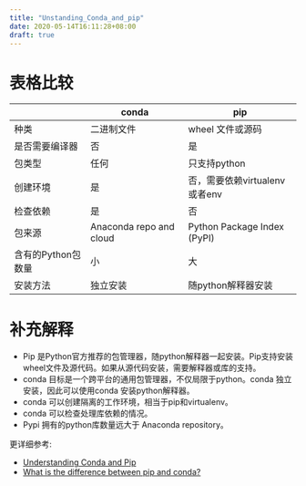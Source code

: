 ```yaml
---
title: "Unstanding_Conda_and_pip"
date: 2020-05-14T16:11:28+08:00
draft: true
---
```


# 表格比较
|  |conda  | pip|
|--|--|--|
|  种类 | 二进制文件  | wheel 文件或源码 |
|是否需要编译器|否|是|
|包类型|任何|只支持python|
|创建环境|是|否，需要依赖virtualenv 或者env|
|检查依赖|是|否|
|包来源|Anaconda repo and cloud|Python Package Index (PyPI)|
|含有的Python包数量|小|大|
|安装方法| 独立安装| 随python解释器安装 |

# 补充解释
- Pip 是Python官方推荐的包管理器，随python解释器一起安装。Pip支持安装wheel文件及源代码。如果从源代码安装，需要解释器或库的支持。
- conda 目标是一个跨平台的通用包管理器，不仅局限于python。conda 独立安装，因此可以使用conda 安装python解释器。
- conda 可以创建隔离的工作环境，相当于pip和virtualenv。
- conda 可以检查处理库依赖的情况。
- Pypi 拥有的python库数量远大于 Anaconda repository。


更详细参考:
- [Understanding Conda and Pip](https://www.anaconda.com/blog/understanding-conda-and-pip)
- [What is the difference between pip and conda?](https://stackoverflow.com/a/20994790/4973450)